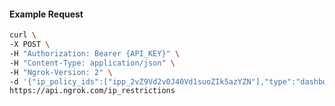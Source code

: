 <!-- Code generated for API Clients. DO NOT EDIT. -->
#### Example Request
```bash
curl \
-X POST \
-H "Authorization: Bearer {API_KEY}" \
-H "Content-Type: application/json" \
-H "Ngrok-Version: 2" \
-d '{"ip_policy_ids":["ipp_2vZ9Vd2v0J40Vd1suoZIk5azYZN"],"type":"dashboard"}' \
https://api.ngrok.com/ip_restrictions
